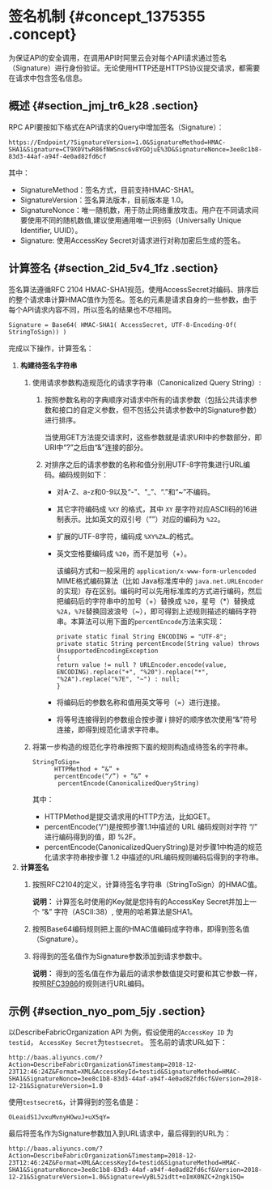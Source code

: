 # 签名机制 {#concept_1375355 .concept}

为保证API的安全调用，在调用API时阿里云会对每个API请求通过签名（Signature）进行身份验证。无论使用HTTP还是HTTPS协议提交请求，都需要在请求中包含签名信息。

## 概述 {#section_jmj_tr6_k28 .section}

RPC API要按如下格式在API请求的Query中增加签名（Signature）：

``` {#codeblock_cub_l7o_086}
https://Endpoint/?SignatureVersion=1.0&SignatureMethod=HMAC-SHA1&Signature=CT9X0VtwR86fNWSnsc6v8YGOjuE%3D&SignatureNonce=3ee8c1b8-83d3-44af-a94f-4e0ad82fd6cf
```

其中：

-   SignatureMethod：签名方式，目前支持HMAC-SHA1。
-   SignatureVersion：签名算法版本，目前版本是 1.0。
-   SignatureNonce：唯一随机数，用于防止网络重放攻击。用户在不同请求间要使用不同的随机数值,建议使用通用唯一识别码（Universally Unique Identifier, UUID）。
-   Signature: 使用AccessKey Secret对请求进行对称加密后生成的签名。

## 计算签名 {#section_2id_5v4_1fz .section}

签名算法遵循RFC 2104 HMAC-SHA1规范，使用AccessSecret对编码、排序后的整个请求串计算HMAC值作为签名。签名的元素是请求自身的一些参数，由于每个API请求内容不同，所以签名的结果也不尽相同。

``` {#codeblock_0mk_mfg_kf0}
Signature = Base64( HMAC-SHA1( AccessSecret, UTF-8-Encoding-Of(
StringToSign)) )
```

完成以下操作，计算签名：

1.  **构建待签名字符串** 
    1.  使用请求参数构造规范化的请求字符串（Canonicalized Query String）:
        1.  按照参数名称的字典顺序对请求中所有的请求参数（包括公共请求参数和接口的自定义参数，但不包括公共请求参数中的Signature参数）进行排序。

            当使用GET方法提交请求时，这些参数就是请求URI中的参数部分，即URI中“?”之后由“&”连接的部分。

        2.  对排序之后的请求参数的名称和值分别用UTF-8字符集进行URL编码。编码规则如下：
            -   对A-Z、a-z和0-9以及“-”、“\_”、“.”和“~”不编码。

            -   其它字符编码成 `%XY` 的格式，其中 `XY` 是字符对应ASCII码的16进制表示。比如英文的双引号（””）对应的编码为 `%22`。

            -   扩展的UTF-8字符，编码成 `%XY%ZA…`的格式。

            -   英文空格要编码成 `%20`，而不是加号（+）。

                该编码方式和一般采用的 `application/x-www-form-urlencoded` MIME格式编码算法（比如 Java标准库中的 `java.net.URLEncoder`的实现）存在区别。编码时可以先用标准库的方式进行编码，然后把编码后的字符串中的加号（+）替换成 `%20`，星号（\*）替换成 `%2A`，`%7E`替换回波浪号（~），即可得到上述规则描述的编码字符串。本算法可以用下面的`percentEncode`方法来实现：

                ``` {#codeblock_f7s_0nc_wef}
                private static final String ENCODING = "UTF-8";
                private static String percentEncode(String value) throws UnsupportedEncodingException 
                {
                return value != null ? URLEncoder.encode(value, ENCODING).replace("+", "%20").replace("*", "%2A").replace("%7E", "~") : null;
                }
                ```

            -   将编码后的参数名称和值用英文等号（=）进行连接。
            -   将等号连接得到的参数组合按步骤 i 排好的顺序依次使用“&”符号连接，即得到规范化请求字符串。
    2.  将第一步构造的规范化字符串按照下面的规则构造成待签名的字符串。

        ``` {#codeblock_0er_yrz_j4y}
        StringToSign=
              HTTPMethod + “&” +
              percentEncode(“/”) + ”&” +
               percentEncode(CanonicalizedQueryString)
        ```

        其中：

        -   HTTPMethod是提交请求用的HTTP方法，比如GET。
        -   percentEncode\(“/”\)是按照步骤1.1中描述的 URL 编码规则对字符 “/” 进行编码得到的值，即 %2F。
        -   percentEncode\(CanonicalizedQueryString\)是对步骤1中构造的规范化请求字符串按步骤 1.2 中描述的URL编码规则编码后得到的字符串。
2.  **计算签名** 
    1.  按照RFC2104的定义，计算待签名字符串（StringToSign）的HMAC值。

        **说明：** 计算签名时使用的Key就是您持有的AccessKey Secret并加上一个 “&” 字符（ASCII:38）, 使用的哈希算法是SHA1。

    2.  按照Base64编码规则把上面的HMAC值编码成字符串，即得到签名值（Signature）。
    3.  将得到的签名值作为Signature参数添加到请求参数中。

        **说明：** 得到的签名值在作为最后的请求参数值提交时要和其它参数一样，按照[RFC3986](https://tools.ietf.org/html/rfc3986)的规则进行URL编码。


## 示例 {#section_nyo_pom_5jy .section}

以DescribeFabricOrganization API 为例，假设使用的`AccessKey ID` 为 `testid`， `AccessKey Secret`为`testsecret`。 签名前的请求URL如下：

``` {#codeblock_5fk_zb3_38f}
http://baas.aliyuncs.com/?Action=DescribeFabricOrganization&Timestamp=2018-12-23T12:46:24Z&Format=XML&AccessKeyId=testid&SignatureMethod=HMAC-SHA1&SignatureNonce=3ee8c1b8-83d3-44af-a94f-4e0ad82fd6cf&Version=2018-12-21&SignatureVersion=1.0
```

使用`testsecret&`，计算得到的签名值是：

``` {#codeblock_qa2_kau_b4d}
OLeaidS1JvxuMvnyHOwuJ+uX5qY=
```

最后将签名作为Signature参数加入到URL请求中，最后得到的URL为：

``` {#codeblock_16f_bw1_zie}
http://baas.aliyuncs.com/?Action=DescribeFabricOrganization&Timestamp=2018-12-23T12:46:24Z&Format=XML&AccessKeyId=testid&SignatureMethod=HMAC-SHA1&SignatureNonce=3ee8c1b8-83d3-44af-a94f-4e0ad82fd6cf&Version=2018-12-21&SignatureVersion=1.0&Signature=VyBL52idtt+oImX0NZC+2ngk15Q=
```

